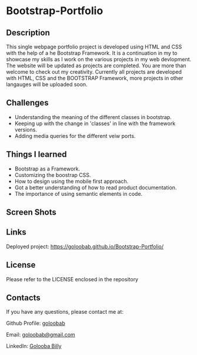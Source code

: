 # Bootstrap-Portfolio


## Description 

This single webpage portfolio project is developed using HTML and CSS with the help of a he Bootstrap Framework. It is a continuation in my to showcase my skills as I work on the various projects in my web devlopment. The website will be updated as projects are completed. You are more than welcome to check out my creativity. Currently all projects are developed with HTML, CSS and the BOOTSTRAP Framework, more projects in other langauges will be uploaded soon.


## Challenges

* Understanding the meaning of the different classes in bootstrap.
* Keeping up with the change in 'classes' in line with the framework versions.
* Adding media queries for the different veiw ports.

## Things I learned 
* Bootstrap as a Framework.
* Customizing the boostrap CSS. 
* How to design using the mobile first approach.
* Got a better understanding of how to read product documentation.
* The importance of using semantic elements in code.

## Screen Shots


## Links
Deployed project: https://goloobab.github.io/Bootstrap-Portfolio/

## License 
Please refer to the LICENSE enclosed in the repository

## Contacts

If you have any questions, please contact me at: 
 
  Github Profile: [goloobab](https://github.com/goloobab/)  

  Email:  goloobab@gmail.com

  LinkedIn: [ Golooba Billy ](linkedin.com/in/goloobab)

